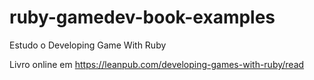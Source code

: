 # ruby-gamedev-book-examples
Estudo o Developing Game With Ruby

Livro online em https://leanpub.com/developing-games-with-ruby/read
